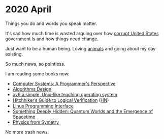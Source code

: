 # 2020 April

Things you do and words you speak matter.

It's sad how much time is wasted arguing over how [corrupt United States](https://www.reddit.com/r/bestof/comments/fx03ri/upm_me_all_dogs_lays_out_the_trump/) government is and how things need change.

Just want to be a human being. Loving [animals](../../animals/animals.md) and going about my day existing.

So much news, so pointless.

I am reading some books now:

- [Computer Systems: A Programmer's Perspective](https://www.goodreads.com/book/show/829182.Computer_Systems)
- [Algorithms Design](https://www.goodreads.com/book/show/145055.Algorithm_Design)
- [xv6 a simple, Unix-like teaching operating system](https://www.goodreads.com/book/show/28241422-xv6-a-simple-unix-like-teaching-operating-system)
- [Hitchhiker’s Guide to Logical Veriﬁcation](https://github.com/blanchette/logical_verification_2020/blob/master/hitchhikers_guide.pdf) ([HN](https://news.ycombinator.com/item?id=22794533))
- [Linus Programming Interface](http://man7.org/tlpi/)
- [Something Deeply Hidden: Quantum Worlds and the Emergence of Spacetime](https://www.goodreads.com/book/show/44065062-something-deeply-hidden)
- [Physics from Symetry](http://physicsfromsymmetry.com/)

No more trash news.
